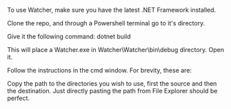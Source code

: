 To use Watcher, make sure you have the latest .NET Framework installed.

Clone the repo, and through a Powershell terminal go to it's directory.

Give it the following command:		dotnet build

This will place a Watcher.exe in Watcher\Watcher\bin\debug directory. Open it.

Follow the instructions in the cmd window. For brevity, these are:

Copy the path to the directories you wish to use, first the source and then the destination. Just directly pasting the path from File Explorer should be perfect.

